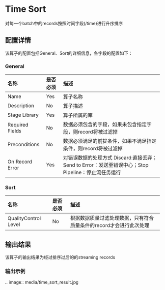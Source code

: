 # Time Sort

对每一个batch中的records按照时间字段(/time)进行升序排序

## 配置详情

该算子的配置包括General、Sort的详细信息，各字段的配置如下：

### General

| 名称            | 是否必须 | 描述                                                                                                 |
|:----------------|:---------|:-----------------------------------------------------------------------------------------------------|
| Name            | Yes      | 算子名称                                                                                             |
| Description     | No       | 算子描述                                                                                             |
| Stage Library   | Yes      | 算子所属的库                                                                                         |
| Required Fields | No       | 数据必须包含的字段，如果未包含指定字段，则record将被过滤掉                                           |
| Preconditions   | No       | 数据必须满足的前提条件，如果不满足指定条件，则record将被过滤掉                                       |
| On Record Error | Yes      | 对错误数据的处理方式  Discard:直接丢弃；Send to Error：发送至错误中心；Stop Pipeline：停止流任务运行 |

### Sort

| 名称                 | 是否必须 | 描述                                                               |
|:---------------------|:---------|:-------------------------------------------------------------------|
| QualityControl Level | No       | 根据数据质量过滤处理数据，只有符合质量条件的record才会进行此次处理 |


## 输出结果

该算子的输出结果为经过排序过后的的streaming records


### 输出示例

.. image:: media/time_sort_result.jpg

<!--end-->
